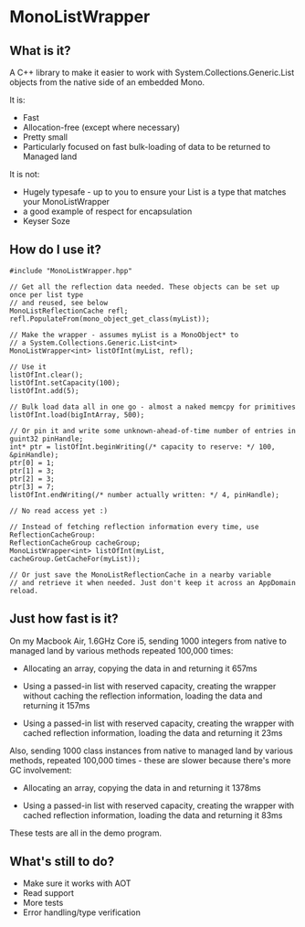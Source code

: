 MonoListWrapper
===============

What is it?
-----------

A C++ library to make it easier to work with System.Collections.Generic.List<T> objects from the native side of an embedded Mono.

It is:

* Fast
* Allocation-free (except where necessary)
* Pretty small
* Particularly focused on fast bulk-loading of data to be returned to Managed land

It is not:

* Hugely typesafe - up to you to ensure your List<T> is a type that matches your MonoListWrapper<T>
* a good example of respect for encapsulation
* Keyser Soze

How do I use it?
----------------

    #include "MonoListWrapper.hpp"

    // Get all the reflection data needed. These objects can be set up once per list type 
    // and reused, see below
    MonoListReflectionCache refl;
    refl.PopulateFrom(mono_object_get_class(myList));
    
    // Make the wrapper - assumes myList is a MonoObject* to 
    // a System.Collections.Generic.List<int>
    MonoListWrapper<int> listOfInt(myList, refl);
    
    // Use it
    listOfInt.clear();
    listOfInt.setCapacity(100);
    listOfInt.add(5);
    
    // Bulk load data all in one go - almost a naked memcpy for primitives
    listOfInt.load(bigIntArray, 500);
    
    // Or pin it and write some unknown-ahead-of-time number of entries in
    guint32 pinHandle;
    int* ptr = listOfInt.beginWriting(/* capacity to reserve: */ 100, &pinHandle);
    ptr[0] = 1;
    ptr[1] = 3;
    ptr[2] = 3;
    ptr[3] = 7;
    listOfInt.endWriting(/* number actually written: */ 4, pinHandle);
    
    // No read access yet :)
    
    // Instead of fetching reflection information every time, use ReflectionCacheGroup:
    ReflectionCacheGroup cacheGroup;
    MonoListWrapper<int> listOfInt(myList, cacheGroup.GetCacheFor(myList));
    
    // Or just save the MonoListReflectionCache in a nearby variable
    // and retrieve it when needed. Just don't keep it across an AppDomain reload.
    
Just how fast is it?
--------------------

On my Macbook Air, 1.6GHz Core i5, sending 1000 integers from native to managed land
by various methods repeated 100,000 times:

* Allocating an array, copying the data in and returning it
    657ms
    
* Using a passed-in list with reserved capacity, creating the wrapper without
  caching the reflection information, loading the data and returning it
    157ms
    
* Using a passed-in list with reserved capacity, creating the wrapper with
  cached reflection information, loading the data and returning it
    23ms
    
Also, sending 1000 class instances from native to managed land by various methods,
repeated 100,000 times - these are slower because there's more GC involvement:

* Allocating an array, copying the data in and returning it
    1378ms
    
* Using a passed-in list with reserved capacity, creating the wrapper with
  cached reflection information, loading the data and returning it
    83ms
    
These tests are all in the demo program.

What's still to do?
-------------------

* Make sure it works with AOT
* Read support
* More tests
* Error handling/type verification